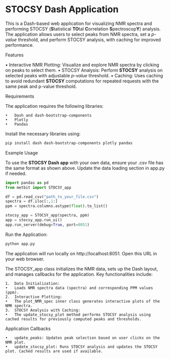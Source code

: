 # **STOCSY Dash Application**

This is a Dash-based web application for visualizing NMR spectra and performing STOCSY (**S**tatistical **TO**tal **C**orrelation **S**pectroscop**Y**) analysis. The application allows users to select peaks from NMR spectra, set a *p-value* threshold, and perform STOCSY analysis, with caching for improved performance.

Features

•	Interactive NMR Plotting: Visualize and explore NMR spectra by clicking on peaks to select them.
•	STOCSY Analysis: Perform **STOCSY** analysis on selected peaks with adjustable *p-value* threshold.
•	Caching: Uses caching to avoid redundant **STOCSY** computations for repeated requests with the same peak and p-value threshold.

Requirements

The application requires the following libraries:

	•	Dash and dash-bootstrap-components
	•	Plotly
	•	Pandas

Install the necessary libraries using:

```bash
pip install dash dash-bootstrap-components plotly pandas
```
Example Usage

To use the **STOCSY Dash app** with your own data, ensure your .csv file has the same format as shown above. Update the data loading section in app.py if needed.

```python
import pandas as pd
from metbit import STOCSY_app

df = pd.read_csv("path_to_your_file.csv")
spectra = df.iloc[:,1:]
ppm = spectra.columns.astype(float).to_list()

stocsy_app = STOCSY_app(spectra, ppm)
app = stocsy_app.run_ui()
app.run_server(debug=True, port=8051)
```

Run the Application:

```bash
python app.py
```

The application will run locally on http://localhost:8051. Open this URL in your web browser.

The STOCSY_app class initializes the NMR data, sets up the Dash layout, and manages callbacks for the application. Key functionalities include:

	1.	Data Initialization:
	•	Loads NMR spectra data (spectra) and corresponding PPM values (ppm).
	2.	Interactive Plotting:
	•	The plot_NMR_spec inner class generates interactive plots of the NMR spectra.
	3.	STOCSY Analysis with Caching:
	•	The update_stocsy_plot method performs STOCSY analysis using cached results for previously computed peaks and thresholds.

Application Callbacks

	•	update_peaks: Updates peak selection based on user clicks on the NMR plot.
	•	update_stocsy_plot: Runs STOCSY analysis and updates the STOCSY plot. Cached results are used if available.

